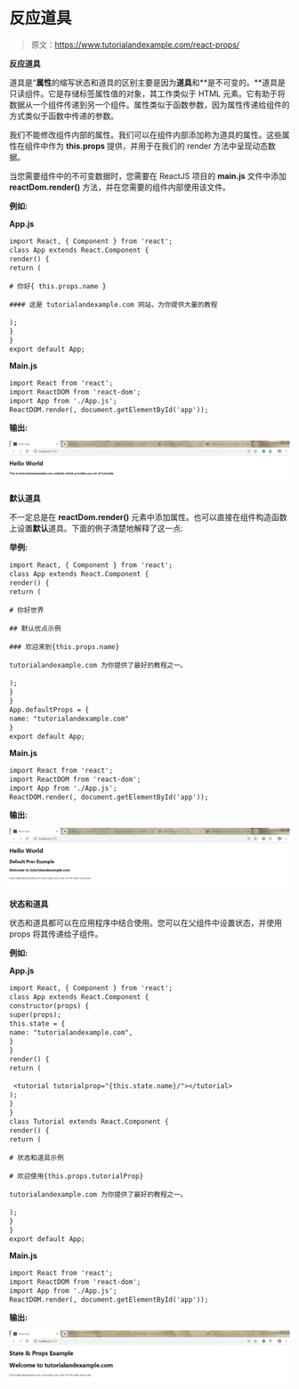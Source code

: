 # 反应道具

> 原文：<https://www.tutorialandexample.com/react-props/>

**反应道具**

道具是“**属性**的缩写状态和道具的区别主要是因为**道具**和**是不可变的。**道具是只读组件。它是存储标签属性值的对象，其工作类似于 HTML 元素。它有助于将数据从一个组件传递到另一个组件。属性类似于函数参数，因为属性传递给组件的方式类似于函数中传递的参数。

我们不能修改组件内部的属性。我们可以在组件内部添加称为道具的属性。这些属性在组件中作为 **this.props** 提供，并用于在我们的 render 方法中呈现动态数据。

当您需要组件中的不可变数据时，您需要在 ReactJS 项目的 **main.js** 文件中添加 **reactDom.render()** 方法，并在您需要的组件内部使用该文件。

**例如:**

**App.js**

```
import React, { Component } from 'react'; 
class App extends React.Component { 
render() { 
return ( 

# 你好{ this.props.name }

#### 这是 tutorialandexample.com 网站，为你提供大量的教程

);
} 
} 
export default App;  
```

**Main.js**

```
import React from 'react'; 
import ReactDOM from 'react-dom';
import App from './App.js'; 
ReactDOM.render(, document.getElementById('app')); 
```

**输出:**

![Hello world React props](img/97a7257e26c040f794db4c412f6c267c.png)

**默认道具**

不一定总是在 **reactDom.render()** 元素中添加属性。也可以直接在组件构造函数上设置**默认**道具。下面的例子清楚地解释了这一点:

**举例:**

```
import React, { Component } from 'react'; 
class App extends React.Component { 
render() {
return ( 

# 你好世界

## 默认优点示例

### 欢迎来到{this.props.name}

tutorialandexample.com 为你提供了最好的教程之一。

); 
} 
} 
App.defaultProps = { 
name: "tutorialandexample.com" 
} 
export default App; 
```

**Main.js**

```
import React from 'react'; 
import ReactDOM from 'react-dom'; 
import App from './App.js'; 
ReactDOM.render(, document.getElementById('app'));  
```

**输出:**

![Default props](img/57f00bd3809c190c637b1e60d9902a4b.png)

**状态和道具**

状态和道具都可以在应用程序中结合使用。您可以在父组件中设置状态，并使用 props 将其传递给子组件。

**例如:**

**App.js**

```
import React, { Component } from 'react'; 
class App extends React.Component { 
constructor(props) { 
super(props); 
this.state = { 
name: "tutorialandexample.com", 
} 
} 
render() {  
return ( 

 <tutorial tutorialprop="{this.state.name}/"></tutorial>  
); 
} 
}  
class Tutorial extends React.Component { 
render() { 
return ( 

# 状态和道具示例

# 欢迎使用{this.props.tutorialProp}

tutorialandexample.com 为你提供了最好的教程之一。

); 
} 
} 
export default App;  
```

**Main.js**

```
import React from 'react'; 
import ReactDOM from 'react-dom'; 
import App from './App.js'; 
ReactDOM.render(, document.getElementById('app'));  
```

**输出:**

![States and Props](img/d0443d1065d77fa24fa6354823fdec69.png)